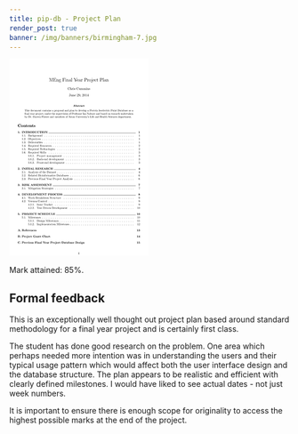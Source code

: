 ```yaml
---
title: pip-db - Project Plan
render_post: true
banner: /img/banners/birmingham-7.jpg
---
```


<div class="paper">
  <a href="/u/aston/pip-db/plan.pdf"
     title="Click to read full paper" target="_blank">
    <img src="/u/aston/pip-db/plan.png"/>
  </a>
  <p class="description">
    Mark attained: 85%.
  </p>
</div>

## Formal feedback

This is an exceptionally well thought out project plan based around
standard methodology for a final year project and is certainly first
class.

The student has done good research on the problem. One area which
perhaps needed more intention was in understanding the users and their
typical usage pattern which would affect both the user interface
design and the database structure. The plan appears to be realistic
and efficient with clearly defined milestones. I would have liked to
see actual dates - not just week numbers.

It is important to ensure there is enough scope for originality to
access the highest possible marks at the end of the project.
